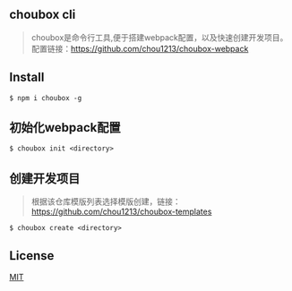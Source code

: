 ## choubox cli
> choubox是命令行工具,便于搭建webpack配置，以及快速创建开发项目。配置链接：https://github.com/chou1213/choubox-webpack

## Install
```
$ npm i choubox -g
```

## 初始化webpack配置
```
$ choubox init <directory>
```

## 创建开发项目
> 根据该仓库模版列表选择模版创建，链接：https://github.com/chou1213/choubox-templates
```
$ choubox create <directory>
```

## License
[MIT](https://github.com/chou1213/choubox/blob/master/LICENSE)